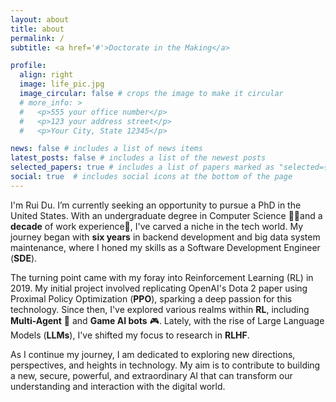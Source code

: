 ```yaml
---
layout: about
title: about
permalink: /
subtitle: <a href='#'>Doctorate in the Making</a>

profile:
  align: right
  image: life_pic.jpg
  image_circular: false # crops the image to make it circular
  # more_info: >
  #   <p>555 your office number</p>
  #   <p>123 your address street</p>
  #   <p>Your City, State 12345</p>

news: false # includes a list of news items
latest_posts: false # includes a list of the newest posts
selected_papers: true # includes a list of papers marked as "selected={true}"
social: true  # includes social icons at the bottom of the page
---
```


I'm Rui Du. I’m currently seeking an opportunity to pursue a PhD in the United States. With an undergraduate degree in Computer Science 🧑‍🎓and a **decade** of work experience💼, I've carved a niche in the tech world. My journey began with **six years** in backend development and big data system maintenance, where I honed my skills as a Software Development Engineer (**SDE**).

The turning point came with my foray into Reinforcement Learning (RL) in 2019. My initial project involved replicating OpenAI's Dota 2 paper using Proximal Policy Optimization (**PPO**), sparking a deep passion for this technology. Since then, I've explored various realms within **RL**, including **Multi-Agent** 🤖 and **Game AI bots** 🎮. Lately, with the rise of Large Language Models (**LLMs**), I've shifted my focus to research in **RLHF**.

As I continue my journey, I am dedicated to exploring new directions, perspectives, and heights in technology. My aim is to contribute to building a new, secure, powerful, and extraordinary AI that can transform our understanding and interaction with the digital world.

